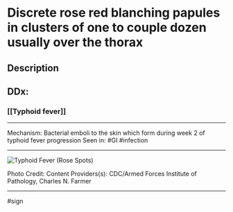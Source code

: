# Discrete rose red blanching papules in clusters of one to couple dozen usually over the thorax
## Description
###
## DDx:
### [[Typhoid fever]]

---
Mechanism: Bacterial emboli to the skin which form during week 2 of typhoid fever progression
Seen in: #GI #infection 

---


![Typhoid Fever (Rose Spots)](https://www.msdmanuals.com/-/media/manual/professional/images/typhoid_rose_spots_high_arrows.jpg?thn=0&sc_lang=en)

Photo Credit: Content Providers(s): CDC/Armed Forces Institute of Pathology, Charles N. Farmer

---
#sign 
